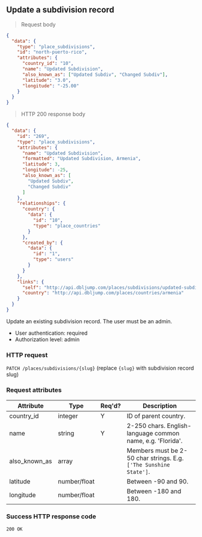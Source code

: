 ## <a name="subdivs_update"></a>Update a subdivision record

> Request body

```JSON
{
  "data": {
    "type": "place_subdivisions",
    "id": "north-puerto-rico",
    "attributes": {
      "country_id": "10",
      "name": "Updated Subdivision",
      "also_known_as": ["Updated Subdiv", "Changed Subdiv"],
      "latitude": "3.0",
      "longitude": "-25.00"
    }
  }
}
```

> HTTP 200 response body

```JSON
{
  "data": {
    "id": "269",
    "type": "place_subdivisions",
    "attributes": {
      "name": "Updated Subdivision",
      "formatted": "Updated Subdivision, Armenia",
      "latitude": 3,
      "longitude": -25,
      "also_known_as": [
        "Updated Subdiv",
        "Changed Subdiv"
      ]
    },
    "relationships": {
      "country": {
        "data": {
          "id": "10",
          "type": "place_countries"
        }
      },
      "created_by": {
        "data": {
          "id": "1",
          "type": "users"
        }
      }
    },
    "links": {
      "self": "http://api.dbljump.com/places/subdivisions/updated-subdivision-armenia",
      "country": "http://api.dbljump.com/places/countries/armenia"
    }
  }
}
```

Update an existing subdivision record. The user must be an admin.

* User authentication: required
* Authorization level: admin

### HTTP request

`PATCH /places/subdivisions/{slug}` (replace `{slug}` with subdivision record slug)

### Request attributes

Attribute | Type | Req'd? | Description
--------- | ---- | ------ | -----------
country_id | integer | Y | ID of parent country.
name | string | Y | 2-250 chars. English-language common name, e.g. 'Florida'.
also_known_as | array | | Members must be 2-50 char strings. E.g. `['The Sunshine State']`.
latitude | number/float | | Between -90 and 90.
longitude | number/float | | Between -180 and 180.

### Success HTTP response code

`200 OK`
